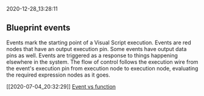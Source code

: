 2020-12-28_13:28:11

## Blueprint events

Events mark the starting point of a Visual Script execution.
Events are red nodes that have an output execution pin.
Some events have output data pins as well.
Events are triggered as a response to things happening elsewhere in the system.
The flow of control follows the execution wire from the event's execution pin from execution node to execution node, evaluating the required expression nodes as it goes.


[[2020-07-04_20:32:29]] [Event vs function](./Event%20vs%20function.md)  